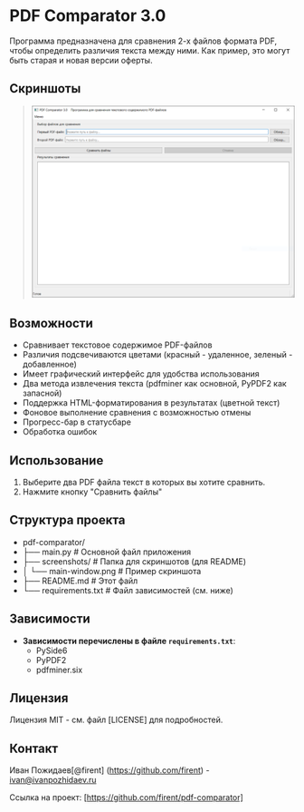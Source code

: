 # PDF Comparator 3.0

Программа предназначена для сравнения 2-х файлов формата PDF, чтобы определить различия текста между ними. Как пример, это могут быть старая и новая версии оферты.

## Скриншоты

> ![Главное окно приложения](screenshots/main-window.png)

## Возможности

- Сравнивает текстовое содержимое PDF-файлов
- Различия подсвечиваются цветами (красный - удаленное, зеленый - добавленное)
- Имеет графический интерфейс для удобства использования
- Два метода извлечения текста (pdfminer как основной, PyPDF2 как запасной)
- Поддержка HTML-форматирования в результатах (цветной текст)
- Фоновое выполнение сравнения с возможностью отмены
- Прогресс-бар в статусбаре
- Обработка ошибок

## Использование

1) Выберите два PDF файла текст в которых вы хотите сравнить.
2) Нажмите кнопку "Сравнить файлы"

## Структура проекта

- pdf-comparator/
- ├── main.py # Основной файл приложения
- ├── screenshots/ # Папка для скриншотов (для README)
- │ └── main-window.png # Пример скриншота
- ├── README.md # Этот файл
- └── requirements.txt # Файл зависимостей (см. ниже)

## Зависимости

- **Зависимости перечислены в файле `requirements.txt`**:
  - PySide6
  - PyPDF2
  - pdfminer.six

## Лицензия

Лицензия MIT - см. файл [LICENSE] для подробностей.

## Контакт

Иван Пожидаев[@firent] (<https://github.com/firent>) - <ivan@ivanpozhidaev.ru>

Ссылка на проект: [https://github.com/firent/pdf-comparator]
